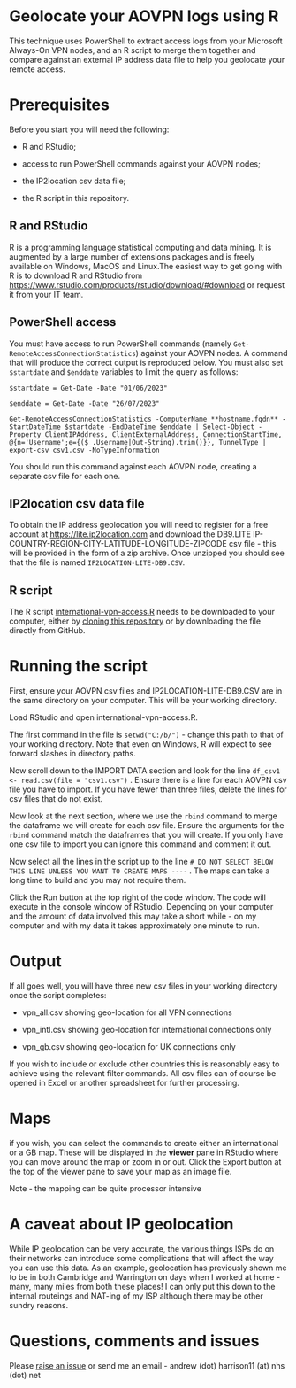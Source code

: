 # Geolocate your AOVPN logs using R

This technique uses PowerShell to extract access logs from your Microsoft Always-On VPN nodes, and an R script to merge them together and compare against an external IP address data file to help you geolocate your remote access.

# Prerequisites

Before you start you will need the following:

-   R and RStudio;

-   access to run PowerShell commands against your AOVPN nodes;

-   the IP2location csv data file;

-   the R script in this repository.

## R and RStudio

R is a programming language statistical computing and data mining. It is augmented by a large number of extensions packages and is freely available on Windows, MacOS and Linux.The easiest way to get going with R is to download R and RStudio from <https://www.rstudio.com/products/rstudio/download/#download> or request it from your IT team.

## PowerShell access

You must have access to run PowerShell commands (namely `Get-RemoteAccessConnectionStatistics`) against your AOVPN nodes. A command that will produce the correct output is reproduced below. You must also set `$startdate` and `$enddate` variables to limit the query as follows:

`$startdate = Get-Date -Date "01/06/2023"`

`$enddate = Get-Date -Date "26/07/2023"`

`Get-RemoteAccessConnectionStatistics -ComputerName **hostname.fqdn** -StartDateTime $startdate -EndDateTime $enddate | Select-Object -Property ClientIPAddress, ClientExternalAddress, ConnectionStartTime, @{n='Username';e={($_.Username|Out-String).trim()}}, TunnelType | export-csv csv1.csv -NoTypeInformation`

You should run this command against each AOVPN node, creating a separate csv file for each one.

## IP2location csv data file

To obtain the IP address geolocation you will need to register for a free account at <https://lite.ip2location.com> and download the DB9.LITE IP-COUNTRY-REGION-CITY-LATITUDE-LONGITUDE-ZIPCODE csv file - this will be provided in the form of a zip archive. Once unzipped you should see that the file is named `IP2LOCATION-LITE-DB9.CSV`.

## R script

The R script [international-vpn-access.R](https://github.com/digitaldhc/cyber-investigation/blob/main/vpn-access/international-vpn-access.R) needs to be downloaded to your computer, either by [cloning this repository](https://docs.github.com/en/repositories/creating-and-managing-repositories/cloning-a-repository) or by downloading the file directly from GitHub.

# Running the script

First, ensure your AOVPN csv files and IP2LOCATION-LITE-DB9.CSV are in the same directory on your computer. This will be your working directory.

Load RStudio and open international-vpn-access.R.

The first command in the file is `setwd("C:/b/")` - change this path to that of your working directory. Note that even on Windows, R will expect to see forward slashes in directory paths.

Now scroll down to the IMPORT DATA section and look for the line `df_csv1 <- read.csv(file = "csv1.csv")` . Ensure there is a line for each AOVPN csv file you have to import. If you have fewer than three files, delete the lines for csv files that do not exist.

Now look at the next section, where we use the `rbind` command to merge the dataframe we will create for each csv file. Ensure the arguments for the `rbind` command match the dataframes that you will create. If you only have one csv file to import you can ignore this command and comment it out.

Now select all the lines in the script up to the line `# DO NOT SELECT BELOW THIS LINE UNLESS YOU WANT TO CREATE MAPS ----` . The maps can take a long time to build and you may not require them.

Click the Run button at the top right of the code window. The code will execute in the console window of RStudio. Depending on your computer and the amount of data involved this may take a short while - on my computer and with my data it takes approximately one minute to run.

# Output

If all goes well, you will have three new csv files in your working directory once the script completes:

-   vpn_all.csv showing geo-location for all VPN connections

-   vpn_intl.csv showing geo-location for international connections only

-   vpn_gb.csv showing geo-location for UK connections only

If you wish to include or exclude other countries this is reasonably easy to achieve using the relevant filter commands. All csv files can of course be opened in Excel or another spreadsheet for further processing.

# Maps

if you wish, you can select the commands to create either an international or a GB map. These will be displayed in the **viewer** pane in RStudio where you can move around the map or zoom in or out. Click the Export button at the top of the viewer pane to save your map as an image file.

Note - the mapping can be quite processor intensive

# A caveat about IP geolocation

While IP geolocation can be very accurate, the various things ISPs do on their networks can introduce some complications that will affect the way you can use this data. As an example, geolocation has previously shown me to be in both Cambridge and Warrington on days when I worked at home - many, many miles from both these places! I can only put this down to the internal routeings and NAT-ing of my ISP although there may be other sundry reasons.

# Questions, comments and issues

Please [raise an issue](https://github.com/digitaldhc/cyber-investigation/issues) or send me an email - andrew (dot) harrison11 (at) nhs (dot) net

